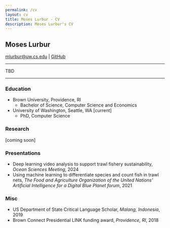 ```yaml
---
permalink: /cv
layout: cv
title: Moses Lurbur - CV
description: Moses Lurbur's CV
---
```


## Moses Lurbur
mlurbur@uw.cs.edu | [GitHub](https://github.com/mlurbur)

------

TBD

----

### Education
- Brown University, Providence, RI
    - Bachelor of Science, Computer Science and Economics
- University of Washington, Seattle, WA [current]
    - PhD, Computer Science

### Research
[coming soon]
   
### Presentations
- Deep learning video analysis to support trawl fishery sustainability, _Ocean Sciences Meeting_, 2024
- Using machine learning to differentiate species and count fish in trawl nets, _The Food and Agriculture Organization of the United Nations’ Artificial Intelligence for a Digital Blue Planet forum_, 2021

### Misc
- US Department of State Critical Language Scholar, _Malang, Indonesia_, 2019
- Brown Connect Presidential LINK funding award, _Providence, RI_, 2018
